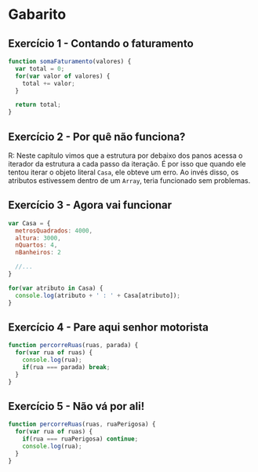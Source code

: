 # Gabarito

## Exercício 1 - Contando o faturamento
``` javascript
function somaFaturamento(valores) {
  var total = 0;
  for(var valor of valores) {
    total += valor;
  }

  return total;
}
```

## Exercício 2 - Por quê não funciona?
R: Neste capítulo vimos que a estrutura por debaixo dos panos acessa o iterador da estrutura a cada passo da iteração. É por isso que quando ele tentou iterar o objeto literal `Casa`, ele obteve um erro. Ao invés disso, os atributos estivessem dentro de um `Array`, teria funcionado sem problemas.

## Exercício 3 - Agora vai funcionar
``` javascript
var Casa = {
  metrosQuadrados: 4000,
  altura: 3000,
  nQuartos: 4,
  nBanheiros: 2

  //...
}

for(var atributo in Casa) {
  console.log(atributo + ' : ' + Casa[atributo]);
}
```

## Exercício 4 - Pare aqui senhor motorista
``` javascript
function percorreRuas(ruas, parada) {
  for(var rua of ruas) {
    console.log(rua);
    if(rua === parada) break;
  }
}
```

## Exercício 5 - Não vá por ali!
``` javascript
function percorreRuas(ruas, ruaPerigosa) {
  for(var rua of ruas) {
    if(rua === ruaPerigosa) continue;
    console.log(rua);
  }
}
```

